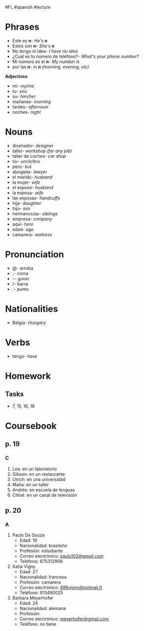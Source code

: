 #FL #spanish #lecture 

# Phrases
- Este es **n**- *He's **n***
- Estos son **n**- *She's **n***
- No tengo ni idea- *I have no idea*
- ¿Cual es tu número de teléfono?- *What's your phone number?*
- Mi número es el **n**- *My number is*
- por las **n**- *in **n** (morning, evening, etc)*

**Adjectives**
- mi- *my/me*
- tu- *you*
- su- *him/her*
- mañanas- *morning*
- tardes- *afternoon*
- noches- *night*

# Nouns
- diseñador- *designer*
- taller- *workshop (for any job)*
- taller de coches- *car shop*
- tío- *uncle/bro*
- pero- *but*
- abogada- *lawyer*
- el marido- *husband*
- la mujer- *wife*
- el esposo- *husband*
- la esposa- *wife*
- las esposas- *handcuffs*
- hija- *daughter*
- hijo- *son*
- hermanos/as- *siblings*
- empresa- *company*
- aquí- *here*
- edad- *age*
- camarera- *waitress*

# Pronunciation
- @- arroba
- ,- coma
- -- guion
- /- barra
- .- punto

# Nationalities
- Belgia- *Hungary*

# Verbs
- tengo- *have*

# Homework
## Tasks
- 7, 15, 16, 18

# Coursebook
## p. 19
### C
1. Lea: en un laboratorio
2. Gibson: en un restaurante
3. Ulrich: en una universidad
4. Maha: en un taller
5. Andrés: en escuela de lenguas
6. Chloé: en un canal de televisión

## p. 20
### A
1. Paulo De Souza
	- Edad: 19
	- Nacionalidad: brasileño
	- Profesión: estudiante
	- Correo electrónico: paulo102@gmail.com
	- Teléfono: 675312908
2. Katia Vigny
	- Edad: 27
	- Nacionalidad: francesa
	- Profesión: camarera
	- Correo electrónico: 999vigny@hotmail.fr
	- Teléfono: 913490025
3. Barbara Meyerhofer
	- Edad: 24
	- Nacionalidad: alemana
	- Profesión:
	- Correo electrónico: meyerhofer@gmail.com
	- Teléfono: no tiene